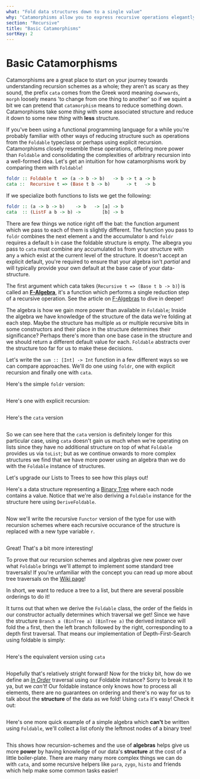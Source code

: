 ```yaml
---
what: "Fold data structures down to a single value"
why: "Catamorphisms allow you to express recursive operations elegantly"
section: "Recursive"
title: "Basic Catamorphisms"
sortKey: 2
---
```


# Basic Catamorphisms

Catamorphisms are a great place to start on your journey towards understanding
recursion schemes as a whole; they aren't as scary as they sound, the prefix
`cata` comes from the Greek word meaning `downwards`, `morph` loosely means 'to
change from one thing to another' so if we squint a bit we can pretend that
`catamorphism` means to reduce something down. Catamorphisms take some _thing_
with some associated structure and reduce it down to some new _thing_ with **less**
structure.

If you've been using a functional programming language for a while you're
probably familiar with other ways of reducing structure such as operations from
the `Foldable` typeclass or perhaps using explicit recursion. Catamorphisms
closely resemble these operations, offering more power than `Foldable` and
consolidating the complexities of arbitrary recursion into a well-formed idea.
Let's get an intuition for how catamorphisms work by comparing them with `Foldable`!

```haskell
foldr :: Foldable t  => (a -> b -> b)   -> b -> t a -> b
cata ::  Recursive t => (Base t b -> b)      -> t   -> b
```

If we specialize both functions to lists we get the following:

```haskell
foldr :: (a -> b -> b)    -> b   -> [a] -> b
cata  :: (ListF a b -> b) ->        [b] -> b
```

There are few things we notice right off the bat: the function argument which
we pass to each of them is slightly different. The function you pass to `foldr`
combines the next element `a` and the accumulator `b` and `foldr` requires a
default `b` in case the foldable structure is empty. The albegra you pass to
`cata` must combine any accumulated `b`s from your structure with any `a` which
exist at the current level of the structure. It doesn't accept an explicit
default, you're required to ensure that your algebra isn't *partial* and will
typically provide your own default at the base case of your data-structure.

The first argument which cata takes (`Recursive t => (Base t b -> b)`) is
called an [**F-Algebra**](/articles/recursive/f-algebras), it's a function
which performs a single reduction step of a recursive operation. See the article
on [F-Algebras](/articles/recursive/f-algebras) to dive in deeper!

The algebra is how we gain more power than available in `Foldable`;
Inside the algebra we have knowledge of the structure of the
data we're folding at each step. Maybe the structure has multiple `a`s or multiple recursive bits in some constructors
and their place in the structure determines their significance? Perhaps there's more than one base case in the structure
and we should return a different default value for each. `Foldable` abstracts over the structure too far for us to make
these decisions.

Let's write the `sum :: [Int] -> Int` function in a few different ways so we
can compare approaches. We'll do one using `foldr`, one with explicit recursion
and finally one with `cata`. 

Here's the simple `foldr` version:

```{.haskell include=articles/src/Examples/Recursive/Cata.hs snippet=sumFoldr}
```

Here's one with explicit recursion:

```{.haskell include=articles/src/Examples/Recursive/Cata.hs snippet=sumRecursive}
```

Here's the `cata` version

```{.haskell include=articles/src/Examples/Recursive/Cata.hs snippet=sumCata}
```

So we can see here that the `cata` version is definitely longer for this
particular case, using `cata` doesn't gain us much when we're operating on
lists since they have no additional structure on top of what `Foldable`
provides us via `toList`; but as we continue onwards to more complex structures
we find that we have more power using an algebra than we do with the `Foldable`
instance of structures.

Let's upgrade our Lists to Trees to see how this plays out!

Here's a data structure representing a [Binary
Tree](https://en.wikipedia.org/wiki/Binary_tree) where each node contains a
value. Notice that we're also deriving a `Foldable` instance for the structure
here using `DeriveFoldable`.

```{.haskell include=articles/src/Data/BinaryTreeF.hs snippet=BinTree}
```

Now we'll write the recursive `Functor` version of the type for use with
recursion schemes where each recursive occurance of the structure is replaced
with a new type variable `r`. 

```{.haskell include=articles/src/Data/BinaryTreeF.hs snippet=BinTreeF}
```

Great! That's a bit more interesting!

To prove that our recursion schemes and algebras give new power over what
`Foldable` brings we'll attempt to implement some standard tree traversals! If
you're unfamiliar with the concept you can read up more about tree traversals
on the [Wiki
page](https://en.wikipedia.org/wiki/Tree_traversal#In-order_(LNR))!

In short, we want to reduce a tree to a list, but there are several possible
orderings to do it!

It turns out that when we derive the `Foldable` class, the order of the fields
in our constructor actually determines which traversal we get! Since we have
the structure `Branch a (BinTree a) (BinTree a)` the derived instance will fold
the `a` first, then the left branch followed by the right, corresponding to a
depth first traversal. That means our implementation of Depth-First-Search
using foldable is simply:

```{.haskell include=articles/src/Examples/Recursive/Cata.hs snippet=depthFirstFoldable}
```

Here's the equivalent version using `cata`

```{.haskell include=articles/src/Examples/Recursive/Cata.hs snippet=depthFirstCata}
```

Hopefully that's relatively stright forward! Now for the tricky bit, how do we
define an [*In
Order*](https://en.wikipedia.org/wiki/Tree_traversal#In-order_(LNR)) traversal
using our Foldable instance? Sorry to break it to ya, but we *can't*! Our
foldable instance only knows how to process all elements, there are no
guarantees on ordering and there's no way for us to talk about the **structure**
of the data as we fold! Using `cata` it's easy! Check it out:

```{.haskell include=articles/src/Examples/Recursive/Cata.hs snippet=inOrderCata}
```

Here's one more quick example of a simple algebra which **can't** be written
using `Foldable`, we'll collect a list ofonly the leftmost nodes of a binary
tree!

```{.haskell include=articles/src/Examples/Recursive/Cata.hs snippet=inOrderCata}
```

This shows how recursion-schemes and the use of **algebras** helps give us more
**power** by having knowledge of our data's **structure** at the cost of a
little boiler-plate. There are many many more complex things we can do with
`cata`, and some recursive helpers like `para`, `zygo`, `histo` and friends
which help make some common tasks easier!

